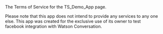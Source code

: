 The Terms of Service for the TS_Demo_App page.

Please note that this app does not intend to provide any services to any one else. This app was created for the exclusive use of its owner to test facebook integration with Watson Conversation.
